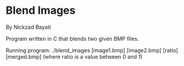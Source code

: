 # Blend Images
By Nickzad Bayati

Program written in C that blends two given BMP files.

Running program:
	./blend_images [image1.bmp] [image2.bmp] [ratio] [merged.bmp]
	(where ratio is a value between 0 and 1)
